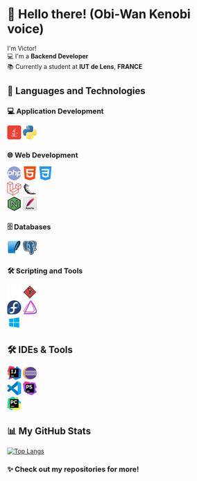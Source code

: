 # 👋 Hello there! (Obi-Wan Kenobi voice)

I'm Victor!  
💻 I'm a **Backend Developer**  
📚 Currently a student at **IUT de Lens**, **FRANCE**



## 🚀 Languages and Technologies

### 💻 Application Development
<img src="./icon/java.png" alt="Java" width="32" height="32"/> <img src="./icon/python.png" alt="Python" width="32" height="32"/>

### 🌐 Web Development
<img src="./icon/php.png" alt="PHP" width="32" height="32"/> <img src="./icon/html.png" alt="HTML" width="32" height="32"/> <img src="./icon/css.png" alt="CSS" width="32" height="32"/>  
<img src="./icon/laravel.png" alt="Laravel" width="32" height="32"/> <img src="./icon/flask.png" alt="Flask" width="32" height="32"/>  
<img src="./icon/nginx.png" alt="NGINX" width="32" height="32"/> <img src="./icon/apache.png" alt="Apache" width="32" height="32"/>

### 🗄️ Databases
<img src="./icon/sqlite.png" alt="SQLite" width="32" height="32"/> <img src="./icon/psql.png" alt="PostgreSQL" width="32" height="32"/>

### 🛠️ Scripting and Tools
<img src="./icon/bash.png" alt="Bash" width="32" height="32"/> <img src="./icon/git.png" alt="Git" width="32" height="32"/>  
<img src="./icon/fedora.png" alt="Fedora" width="32" height="32"/> <img src="./icon/endeavouros.png" alt="EndeavourOS" width="32" height="32"/>  
<img src="./icon/windows.png" alt="Windows" width="32" height="32"/>



## 🛠️ IDEs & Tools
<img src="./icon/intellijidea.png" alt="IntelliJ IDEA" width="32" height="32"/> <img src="./icon/eclipse.png" alt="Eclipse" width="32" height="32"/>  
<img src="./icon/vscode.png" alt="VS Code" width="32" height="32"/> <img src="./icon/phpstorm.png" alt="PHPStorm" width="32" height="32"/>  
<img src="./icon/pycharm.png" alt="PyCharm" width="32" height="32"/>



## 📊 My GitHub Stats

[![Top Langs](https://github-readme-stats.vercel.app/api/top-langs/?username=VictorWbn&layout=compact)](https://github.com/anuraghazra/github-readme-stats)



### ✨ Check out my repositories for more!
